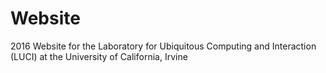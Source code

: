 # Website
2016 Website for the Laboratory for Ubiquitous Computing and Interaction (LUCI) at the University of California, Irvine
